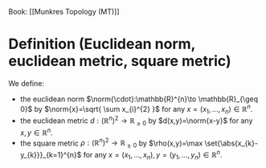 Book: [[Munkres Topology (MT)]]
# Definition (Euclidean norm, euclidean metric, square metric)
We define:
- the euclidean norm $\norm{\cdot}:\mathbb{R}^{n}\to \mathbb{R}_{\geq 0}$ by $\norm{x}=\sqrt{ \sum x_{i}^{2} }$ for any $x=(x_{1},\dots,x_{n})\in \mathbb{R}^{n}$.
- the euclidean metric $d:(\mathbb{R}^{n})^{2}\to \mathbb{R}_{\geq 0}$ by $d(x,y)=\norm{x-y}$ for any $x,y\in \mathbb{R}^{n}$.
- the square metric $\rho:(\mathbb{R}^{n})^{2}\to \mathbb{R}_{\geq 0}$ by $\rho(x,y)=\max \set{\abs{x_{k}-y_{k}}}_{k=1}^{n}$ for any $x=(x_{1},\dots,x_{n}),y=(y_{1},\dots,y_{n})\in \mathbb{R}^{n}$.

